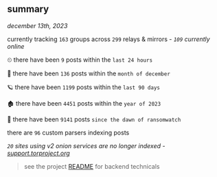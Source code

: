
## summary
_december 13th, 2023_

currently tracking `163` groups across `299` relays & mirrors - _`109` currently online_

⏲ there have been `9` posts within the `last 24 hours`

🦈 there have been `136` posts within the `month of december`

🪐 there have been `1199` posts within the `last 90 days`

🏚 there have been `4451` posts within the `year of 2023`

🦕 there have been `9141` posts `since the dawn of ransomwatch`

there are `96` custom parsers indexing posts

_`20` sites using v2 onion services are no longer indexed - [support.torproject.org](https://support.torproject.org/onionservices/v2-deprecation/)_

> see the project [README](https://github.com/joshhighet/ransomwatch#ransomwatch--) for backend technicals
